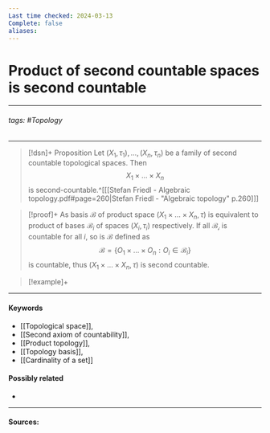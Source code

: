 ```yaml
---
Last time checked: 2024-03-13
Complete: false
aliases:
---
```

# Product of second countable spaces is second countable
***
###### tags: #Topology 
***
>[!dsn]+ Proposition
>Let $(X_{1},\tau_{1}),\dots,(X_{n},\tau_{n})$ be a family of second countable topological spaces. Then
>$$X_{1}\times\dots\times X_{n}$$
>is second-countable.^[[[Stefan Friedl - Algebraic topology.pdf#page=260|Stefan Friedl - "Algebraic topology" p.260]]]

>[!proof]+
>As basis $\mathcal{B}$ of product space $(X_{1}\times\dots\times X_{n},\tau)$ is equivalent to product of bases $\mathcal{B}_{i}$ of spaces $(X_{i},\tau_{i})$ respectively. If all $\mathcal{B_{i}}$ is countable for all $i$, so is $\mathcal{B}$ defined as
>$$\mathcal{B}=\{O_{1}\times\dots\times O_{n}:O_{i}\in\mathcal{B}_{i}\}$$
>is countable, thus $(X_{1}\times\dots\times X_{n},\tau)$ is second countable. 

>[!example]+ 
>
***
#### Keywords
- [[Topological space]],
- [[Second axiom of countability]],
- [[Product topology]],
- [[Topology basis]],
- [[Cardinality of a set]]
#### Possibly related
- 
***
#### Sources:
